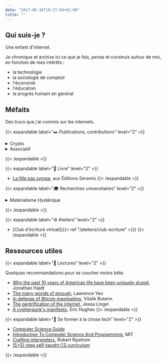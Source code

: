 ```yaml
---
date: "2017-06-26T18:27:58+01:00"
title: ""
---
```

## Qui suis-je ?

Une enfant d'internet.

Je chronique et archive ici ce que je fais, pense et construis autour de moi, en fonction de mes intérêts :

- la technologie
- la sociologie de comptoir
- l'économie
- l'éducation
- le progrès humain en général

## Méfaits

Des trucs que j'ai commis sur les internets.

{{< expandable label="✒️ Publications, contributions" level="2" >}}

<details><summary>Crypto</summary>

- [Vos questions sur la crypto](https://mirror.xyz/juliamarch.eth/NPQVPy46Ft3lTikyHvugrDdmagbRc-tyY7SxEtPz4P0)

### Hashnode's company blog

- [Web3 Privacy Guide - Creating an Anonymous Identity](https://web3.hashnode.com/web3-privacy-guide-creating-an-anonymous-identity)
- [Is Crypto a Scam?](https://web3.hashnode.com/is-crypto-a-scam)
- [The Ultimate Security Guide for Your Web3 Journey](https://web3.hashnode.com/the-ultimate-security-guide-for-your-web3-journey)
- [What are dApps? - A Comprehensive Guide to dApps](https://web3.hashnode.com/what-are-dapps-a-comprehensive-guide-to-dapps)

### Coinalist

- [Comment offrir du Bitcoin à vos proches](https://www.coinalist.io/comment-offrir-du-bitcoin-opendime/)

</details>

<details><summary>Associatif</summary>

### Jeunesses en mouvement

- [Journal de bord du Forum Jeunesse à Tunis](https://international.cemea-pdll.org/IMG/pdf/livre-2.pdf?466/fd31e6197999c9d25d95ff1cb2fe19e5551e6bdd)

</details>

{{< /expandable >}}

{{< expandable label="📖 Livre" level="2" >}}
- [La fille pas sympa](https://www.babelio.com/livres/March-La-fille-pas-sympa/995939), aux Éditions Seramis
{{< /expandable >}}

{{< expandable label="🎓 Recherches universitaires" level="2" >}}

<details><summary>Matérialisme Hystérique</summary>

Recherche, commentaires et analyses des systèmes de valeurs féminins dans les œuvres d'Espagnoles créatrices du XIXe et XXe siècles. Carnet de recherches bilangue.

- [Carnet de recherches](https://mhysterik.hypotheses.org)

</details>

{{< /expandable >}}

{{< expandable label="⚙️ Ateliers" level="2" >}}

- [Club d'écriture virtuel]({{< ref "/ateliers/club-ecriture" >}})
{{< /expandable >}}

## Ressources utiles

{{< expandable label="📌 Lectures" level="2" >}}

Quelques recommandations pour se coucher moins bête.

- [Why the past 10 years of American life have been uniquely stupid](https://www.theatlantic.com/magazine/archive/2022/05/social-media-democracy-trust-babel/629369/), Jonathan Haidt
- [The many worlds of enough](https://moretothat.com/the-many-worlds-of-enough/), Lawrence Yeo
- [In defense of Bitcoin maximalims](https://vitalik.ca/general/2022/04/01/maximalist.html), Vitalik Buterin
- [The gentrification of the internet](https://web.archive.org/web/20190405064445/https://culturedigitally.org/2019/03/the-gentrification-of-the-internet/), Jessa Lingel
- [A cypherpunk's manifesto](https://www.activism.net/cypherpunk/manifesto.html), Eric Hughes
{{< /expandable >}}


{{< expandable label="💾 Se former à la chose tech" level="2" >}}

- [Computer Science Guide](https://teachyourselfcs.com)
- [Introduction To Computer Science And Programming](https://ocw.mit.edu/courses/6-00sc-introduction-to-computer-science-and-programming-spring-2011/), MIT
- [Crafting interpreters](https://craftinginterpreters.com/contents.html), Robert Nystrom
- [(5+5)-step self-taught CS curriculum](https://www.reddit.com/r/learnprogramming/comments/gsansp/my_55step_selftaught_cs_curriculum_updated/)

{{< /expandable >}}
